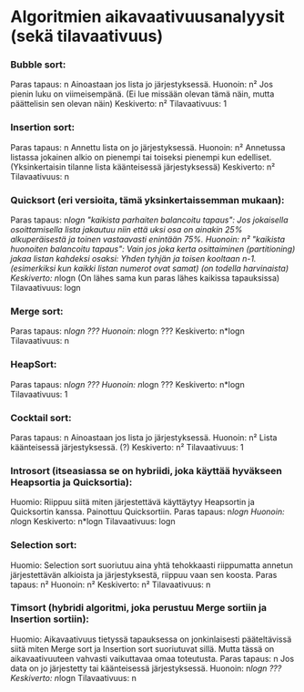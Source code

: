 # Algoritmien aikavaativuusanalyysit (sekä tilavaativuus)

### Bubble sort:
  Paras tapaus: n		Ainoastaan jos lista jo järjestyksessä.
  Huonoin: n²			Jos pienin luku on viimeisempänä. (Ei lue missään olevan tämä näin, mutta päättelisin sen olevan näin)
  Keskiverto: n²
  Tilavaativuus: 1

### Insertion sort:
  Paras tapaus: n		Annettu lista on jo järjestyksessä.
  Huonoin: n²			Annetussa listassa jokainen alkio on pienempi tai toiseksi pienempi kun edelliset. (Yksinkertaisin tilanne lista käänteisessä järjestyksessä)
  Keskiverto: n²
  Tilavaativuus: n

### Quicksort (eri versioita, tämä yksinkertaissemman mukaan):
  Paras tapaus: n*logn		"kaikista parhaiten balancoitu tapaus": Jos jokaisella osoittamisella lista jakautuu niin että uksi osa on ainakin 25% alkuperäisestä ja toinen vastaavasti enintään 75%.
  Huonoin: n²			"kaikista huonoiten balancoitu tapaus": Vain jos joka kerta osittaiminen (partitioning) jakaa listan kahdeksi osaksi: Yhden tyhjän ja toisen kooltaan n-1. (esimerkiksi kun kaikki listan numerot ovat samat) (on todella harvinaista)
  Keskiverto: n*logn		(On lähes sama kun paras lähes kaikissa tapauksissa)
  Tilavaativuus: logn

### Merge sort:
  Paras tapaus: n*logn		???
  Huonoin: n*logn		???
  Keskiverto: n*logn
  Tilavaativuus: n

### HeapSort:
  Paras tapaus: n*logn		???
  Huonoin: n*logn		???
  Keskiverto: n*logn
  Tilavaativuus: 1

### Cocktail sort:
  Paras tapaus: n		Ainoastaan jos lista jo järjestyksessä.
  Huonoin: n²			Lista käänteisessä järjestyksessä. (?)
  Keskiverto: n²
  Tilavaativuus: 1

### Introsort (itseasiassa se on hybriidi, joka käyttää hyväkseen Heapsortia ja Quicksortia):
Huomio: Riippuu siitä miten järjestettävä käyttäytyy Heapsortin ja Quicksortin kanssa. Painottuu Quicksortiin.
  Paras tapaus: n*logn
  Huonoin: n*logn
  Keskiverto: n*logn
  Tilavaativuus: logn

### Selection sort:
Huomio: Selection sort suoriutuu aina yhtä tehokkaasti riippumatta annetun järjestettävän alkioista ja järjestyksestä, riippuu vaan sen koosta.
  Paras tapaus: n²
  Huonoin: n²
  Keskiverto: n²
  Tilavaativuus: n

### Timsort (hybridi algoritmi, joka perustuu Merge sortiin ja Insertion sortiin):
Huomio: Aikavaativuus tietyssä tapauksessa on jonkinlaisesti pääteltävissä siitä miten Merge sort ja Insertion sort suoriutuvat sillä. Mutta tässä on aikavaativuuteen vahvasti vaikuttavaa omaa toteutusta.
  Paras tapaus: n		Jos data on jo järjestetty tai käänteisessä järjestyksessä.
  Huonoin: n*logn		???
  Keskiverto: n*logn
  Tilavaativuus: n

